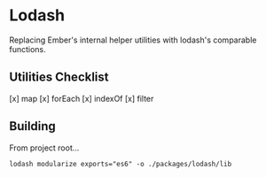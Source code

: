 # Lodash

Replacing Ember's internal helper utilities with lodash's comparable functions.

## Utilities Checklist

[x] map
[x] forEach
[x] indexOf
[x] filter

## Building

From project root...

    lodash modularize exports="es6" -o ./packages/lodash/lib
